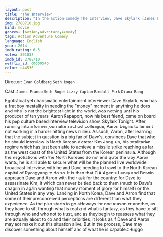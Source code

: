 ```yaml
---
layout: post
title: "The Interview"
description: "In the action-comedy The Interview, Dave Skylark (James Franco) and his producer Aaron Rapoport (Seth Rogen) run the popular celebrity tabloid TV show Skylark Tonight. When they discover that North Korean dictator Kim Jong-un is a fan of the show, they land an interview with him in an attempt to legitimize themselves as journalists. As Dave and Aaron prepare to travel to Pyongyang, their plans change when the CIA recruits them, perhaps the two least-qualified men.."
img: 2788710.jpg
kind: movie
genres: [Action,Adventure,Comedy]
tags: Action Adventure Comedy 
language: English
year: 2014
imdb_rating: 6.5
votes: 301038
imdb_id: 2788710
netflix_id: 60000545
color: c44536
---
```

Director: `Evan Goldberg` `Seth Rogen`  

Cast: `James Franco` `Seth Rogen` `Lizzy Caplan` `Randall Park` `Diana Bang` 

Egotistical yet charismatic entertainment interviewer Dave Skylark, who has a frat boy mentality in needing the "money" moment in anything he does and who is not the brightest light in the world, was nothing until his producer of ten years, Aaron Rapaport, now his best friend, came on board his pop culture based interview television show, Skylark Tonight. After running into a former journalism school colleague, Aaron begins to lament not working in a harder hitting news milieu. As such, Aaron, after learning that the subject in question is a big fan of Dave's, convinces Dave that who he should interview is North Korean dictator Kim Jong-un, his totalitarian regime which has just been able to achieve a missile strike reaching as far as the west coast of the United States from the Korean peninsula. Although the negotiations with the North Koreans do not end quite the way Aaron wants, he is still able to secure what will be the planned live worldwide broadcast interview, with he and Dave needing to travel to the North Korean capital of Pyongyang to do so. It is then that CIA Agents Lacey and Botwin approach Dave and Aaron with their ask for the country: for Dave to assassinate Kim, it which can never be tied back to them (much to Dave's chagrin in again wanting that money moment of glory for himself) or the United States in any way. Landing in North Korea, Dave and Aaron find that some of their preconceived perceptions are different than what they experience. As the plan starts to go sideways for one reason or another, as they have to sift through what is real and what is fantasy, as they have to sift through who and who not to trust, and as they begin to reassess what they are actually about to do and their priorities, it looks as if Dave and Aaron may not make it out this situation alive. But in the process, Dave may discover something about himself and of what he is capable.::Huggo